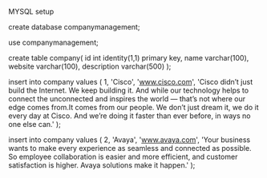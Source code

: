 MYSQL setup

create database companymanagement;

use companymanagement;

create table company(
	id int identity(1,1) primary key,
	name varchar(100), 
	website varchar(100),
	description varchar(500)
);

insert into company values (
	1,
	'Cisco',
	'www.cisco.com',
	'Cisco didn’t just build the Internet. We keep building it. And while our technology helps to connect the unconnected and inspires the world — that’s not where our edge comes from.It comes from our people. We don’t just dream it, we do it every day at Cisco. And we’re doing it faster than ever before, in ways no one else can.'
);

insert into company values (
	2,
	'Avaya',
	'www.avaya.com',
	'Your business wants to make every experience as seamless and connected as possible. So employee collaboration is easier and more efficient, and customer satisfaction is higher. Avaya solutions make it happen.'
);
